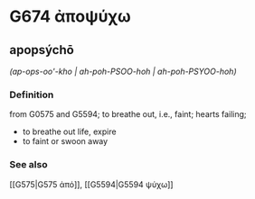 # G674 ἀποψύχω

## apopsýchō

_(ap-ops-oo'-kho | ah-poh-PSOO-hoh | ah-poh-PSYOO-hoh)_

### Definition

from G0575 and G5594; to breathe out, i.e., faint; hearts failing; 

- to breathe out life, expire
- to faint or swoon away

### See also

[[G575|G575 ἀπό]], [[G5594|G5594 ψύχω]]

